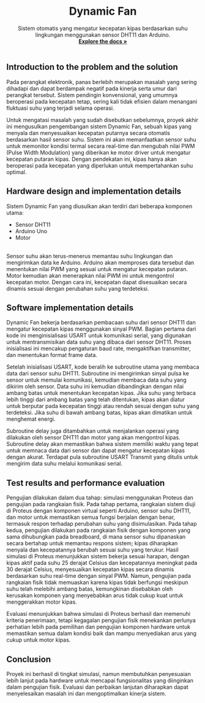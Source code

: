 

<h1 align="center"><strong>Dynamic Fan</strong></h1>

  <p align="center">
    Sistem otomatis yang mengatur kecepatan kipas berdasarkan suhu lingkungan menggunakan sensor DHT11 dan Arduino.
    <br />
    <a href="https://github.com/KuraKillu/Final_Project_SSF/blob/main/LaporanProyekAkhir_3.pdf"><strong>Explore the docs »</strong></a>
    <br />
    <br />
  </p>
</div>

<!-- ABOUT THE PROJECT -->
## Introduction to the problem and the solution
Pada perangkat elektronik, panas berlebih merupakan masalah yang sering dihadapi dan dapat berdampak negatif pada kinerja serta umur dari perangkat tersebut. Sistem pendingin konvensional, yang umumnya beroperasi pada kecepatan tetap, sering kali tidak efisien dalam menangani fluktuasi suhu yang terjadi selama operasi.

Untuk mengatasi masalah yang sudah disebutkan sebelumnya, proyek akhir ini mengusulkan pengembangan sistem Dynamic Fan, sebuah kipas yang menyala dan menyesuaikan kecepatan putarnya secara otomatis berdasarkan hasil sensor suhu. Sistem ini akan memanfaatkan sensor suhu untuk memonitor kondisi termal secara real-time dan mengubah nilai PWM (Pulse Width Modulation) yang diberikan ke motor driver untuk mengatur kecepatan putaran kipas. Dengan pendekatan ini, kipas hanya akan beroperasi pada kecepatan yang diperlukan untuk mempertahankan suhu optimal.

## Hardware design and implementation details
Sistem Dynamic Fan yang diusulkan akan terdiri dari beberapa komponen utama: 
- Sensor DHT11
- Arduino Uno
- Motor
<br />
Sensor suhu akan terus-menerus memantau suhu lingkungan dan mengirimkan data ke Arduino. Arduino akan memproses data tersebut dan menentukan nilai PWM yang sesuai untuk mengatur kecepatan putaran. Motor kemudian akan menerapkan nilai PWM ini untuk mengontrol kecepatan motor. Dengan cara ini, kecepatan dapat disesuaikan secara dinamis sesuai dengan perubahan suhu yang terdeteksi. 


## Software implementation details

Dynamic Fan bekerja berdasarkan pembacaan suhu dari sensor DHT11 dan mengatur kecepatan kipas menggunakan sinyal PWM. Bagian pertama dari kode ini menginisialisasi USART untuk komunikasi serial, yang digunakan untuk mentransmisikan data suhu yang dibaca dari sensor DHT11. Proses inisialisasi ini mencakup pengaturan baud rate, mengaktifkan transmitter, dan menentukan format frame data.

Setelah inisialisasi USART, kode beralih ke subroutine utama yang membaca data dari sensor suhu DHT11. Subroutine ini mengirimkan sinyal pulsa ke sensor untuk memulai komunikasi, kemudian membaca data suhu yang dikirim oleh sensor. Data suhu ini kemudian dibandingkan dengan nilai ambang batas untuk menentukan kecepatan kipas. Jika suhu yang terbaca lebih tinggi dari ambang batas yang telah ditentukan, kipas akan diatur untuk berputar pada kecepatan tinggi atau rendah sesuai dengan suhu yang terdeteksi. Jika suhu di bawah ambang batas, kipas akan dimatikan untuk menghemat energi.

Subroutine delay juga ditambahkan untuk menjalankan operasi yang dilakukan oleh sensor DHT11 dan motor yang akan mengontrol kipas. Subroutine delay akan memastikan bahwa sistem memiliki waktu yang tepat untuk memnaca data dari sensor dan dapat mengatur kecepatan kipas dengan akurat. Terdapat pula subroutine USART Transmit yang ditulis untuk mengirim data suhu melalui komunikasi serial.

## Test results and performance evaluation
Pengujian dilakukan dalam dua tahap: simulasi menggunakan Proteus dan pengujian pada rangkaian fisik. Pada tahap pertama, rangkaian sistem diuji di Proteus dengan komponen virtual seperti Arduino, sensor suhu DHT11, dan motor untuk memastikan semua fungsi berjalan dengan benar, termasuk respon terhadap perubahan suhu yang disimulasikan. Pada tahap kedua, pengujian dilakukan pada rangkaian fisik dengan komponen yang sama dihubungkan pada breadboard, di mana sensor suhu dipanaskan secara bertahap untuk memantau respons sistem; kipas diharapkan menyala dan kecepatannya berubah sesuai suhu yang terukur. Hasil simulasi di Proteus menunjukkan sistem bekerja sesuai harapan, dengan kipas aktif pada suhu 25 derajat Celsius dan kecepatannya meningkat pada 30 derajat Celsius, menyesuaikan kecepatan kipas secara dinamis berdasarkan suhu real-time dengan sinyal PWM. Namun, pengujian pada rangkaian fisik tidak memuaskan karena kipas tidak berfungsi meskipun suhu telah melebihi ambang batas, kemungkinan disebabkan oleh kerusakan komponen yang menyebabkan arus tidak cukup kuat untuk menggerakkan motor kipas. 

Evaluasi menunjukkan bahwa simulasi di Proteus berhasil dan memenuhi kriteria penerimaan, tetapi kegagalan pengujian fisik menekankan perlunya perhatian lebih pada pemilihan dan pengujian komponen hardware untuk memastikan semua dalam kondisi baik dan mampu menyediakan arus yang cukup untuk motor kipas.

## Conclusion
Proyek ini berhasil di tingkat simulasi, namun membutuhkan penyesuaian lebih lanjut pada hardware untuk mencapai fungsionalitas yang diinginkan dalam pengujian fisik. Evaluasi dan perbaikan lanjutan diharapkan dapat menyelesaikan masalah ini dan mengoptimalkan kinerja sistem.
